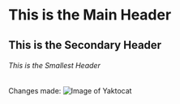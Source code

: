 # This is the Main Header 
## This is the Secondary Header 
###### This is the Smallest Header
Changes made: 
![Image of Yaktocat](https://octodex.github.com/images/yaktocat.png)

